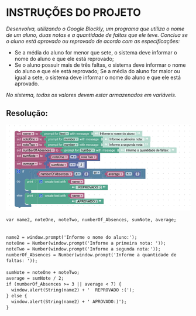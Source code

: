 # INSTRUÇÕES DO PROJETO

*Desenvolva, utilizando o Google Blockly, um programa que utiliza o nome de um aluno, duas notas e a quantidade de faltas que ele teve. Conclua se o aluno está aprovado ou reprovado de acordo com as especificações:*
 
- Se a média do aluno for menor que sete, o sistema deve informar o nome do aluno e que ele está reprovado;
- Se o aluno possuir mais de três faltas, o sistema deve informar o nome do aluno e que ele está reprovado;
Se a média do aluno for maior ou igual a sete, o sistema deve informar o nome do aluno e que ele está aprovado.

*No sistema, todos os valores devem estar armazenados em variáveis.*


## Resolução:

![block](img/block.png)




    var name2, noteOne, noteTwo, numberOf_Absences, sumNote, average;


    name2 = window.prompt('Informe o nome do aluno:');
    noteOne = Number(window.prompt('Informe a primeira nota: '));
    noteTwo = Number(window.prompt('Informe a segunda nota:'));
    numberOf_Absences = Number(window.prompt('Informe a quantidade de faltas: '));
    
    sumNote = noteOne + noteTwo;
    average = sumNote / 2;
    if (numberOf_Absences >= 3 || average < 7) {
      window.alert(String(name2) + '  REPROVADO :(');
    } else {
      window.alert(String(name2) + ' APROVADO:)');
    }



